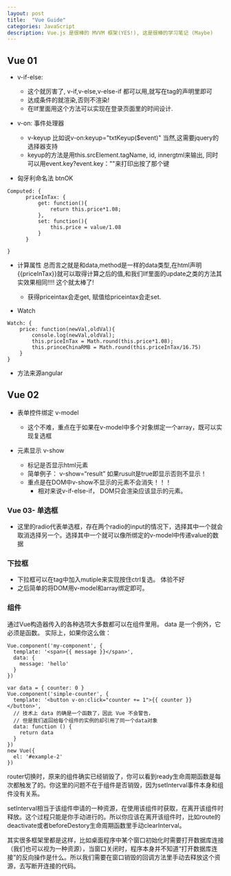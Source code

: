 ```yaml
---
layout: post
title:  "Vue Guide"
categories: JavaScript
description: Vue.js 是很棒的 MVVM 框架(YES!), 这是很棒的学习笔记 (Maybe)
---
```


## Vue 01

-   v-if-else:

    -   这个就厉害了, v-if,v-else,v-else-if 都可以用,就写在tag的声明里即可
    -   达成条件的就渲染,否则不渲染!
    -   在llf里面用这个方法可以实现在登录页面里的时间设计.

-   v-on: 事件处理器

    -   v-keyup 比如说v-on:keyup="txtKeyup($event)" 当然,这需要jquery的选择器支持
    -   keyup的方法是用this.srcElement.tagName, id, innergtml来输出, 同时可以用event.key?event.key：""来打印出按了那个键

-   匈牙利命名法 btnOK

```Vue
Computed: {
      priceInTax: {
          get: function(){
              return this.price*1.08;
          },
          set: function(){
              this.price = value/1.08
          }
      }

}
```

-   计算属性 总而言之就是和data,method是一样的data类型,在html声明{{priceInTax}}就可以取得计算之后的值,和我们llf里面的update之类的方法其实效果相同!!!! 这个就太棒了!

    -   获得priceintax会走get, 赋值给priceintax会走set.

-   Watch

```Vue
Watch: {
    price: function(newVal,oldVal){
        console.log(newVal,oldVal);
        this.priceInTax = Math.round(this.price*1.08);
        this.princeChinaRMB = Math.round(this.priceInTax/16.75)
    }
}
```

-   方法来源angular

## Vue 02

-   表单控件绑定 v-model

    -   这个不难，重点在于如果在v-model中多个对象绑定一个array，既可以实现复选框

-   元素显示 v-show

    -   标记是否显示html元素
    -   简单例子： v-show=“result” 如果rusult是true即显示否则不显示！
    -   重点是在DOM中v-show不显示的元素不会消失！！！
        -   相对来说v-if-else-if， DOM只会渲染应该显示的元素。

### Vue 03- 单选框

-   这里的radio代表单选框，存在两个radio的input的情况下，选择其中一个就会取消选择另一个。选择其中一个就可以像所绑定的v-model中传递value的数据

### 下拉框

-   下拉框可以在tag中加入mutiple来实现按住ctrl复选。 体验不好
-   之后简单的将DOM用v-model和array绑定即可。

### 组件

通过Vue构造器传入的各种选项大多数都可以在组件里用。 data 是一个例外，它必须是函数。 实际上，如果你这么做：

```vue
Vue.component('my-component', {
  template: '<span>{{ message }}</span>',
  data: {
    message: 'hello'
  }
})
```

```vue
var data = { counter: 0 }
Vue.component('simple-counter', {
  template: '<button v-on:click="counter += 1">{{ counter }}</button>',
  // 技术上 data 的确是一个函数了，因此 Vue 不会警告，
  // 但是我们返回给每个组件的实例的却引用了同一个data对象
  data: function () {
    return data
  }
})
new Vue({
  el: '#example-2'
})
```

router切换时，原来的组件确实已经销毁了，你可以看到ready生命周期函数是每次都触发了的。你这里的问题不在于组件是否销毁，因为setInterval事件本身和组件没有关系。

setInterval相当于该组件申请的一种资源，在使用该组件时获取，在离开该组件时释放。这个过程只能是你手动进行的。所以你应该在离开该组件时，比如route的deactivate或者beforeDestory生命周期函数里手动clearInterval。

其实很多框架里都是这样，比如桌面程序中某个窗口初始化时需要打开数据库连接（我们也可以视为一种资源），当窗口关闭时，程序本身并不知道“打开数据库连接”的反向操作是什么。所以我们需要在窗口销毁的回调方法里手动去释放这个资源，去写断开连接的代码。
